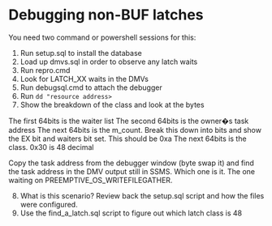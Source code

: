 # Debugging non-BUF latches

You need two command or powershell sessions for this:

1. Run setup.sql to install the database
2. Load up dmvs.sql in order to observe any latch waits
3. Run repro.cmd
4. Look for LATCH_XX waits in the DMVs
5. Run debugsql.cmd to attach the debugger
6. Run `dd "resource address>`
7. Show the breakdown of the class and look at the bytes

The first 64bits is the waiter list
The second 64bits is the owner�s task address
The next 64bits is the m_count. Break this down into bits and show the EX bit and waiters bit set. This should be 0xa The next 64bits is the class. 0x30 is 48 decimal

Copy the task address from the debugger window (byte swap it) and find the task address in the DMV output still in SSMS. Which one is it. The one waiting on PREEMPTIVE_OS_WRITEFILEGATHER.

8. What is this scenario? Review back the setup.sql script and how the files were configured.
9. Use the find_a_latch.sql script to figure out which latch class is 48